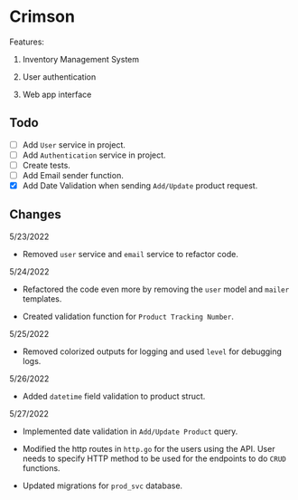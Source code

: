# Crimson

Features:

1. Inventory Management System

2. User authentication

3. Web app interface

## Todo

- [ ] Add `User` service in project.
- [ ] Add `Authentication` service in project.
- [ ] Create tests.
- [ ] Add Email sender function.
- [x] Add Date Validation when sending `Add/Update` product request.

## Changes

5/23/2022

- Removed `user` service and `email` service to refactor code.

5/24/2022

- Refactored the code even more by removing the `user` model and `mailer` templates.

- Created validation function for `Product Tracking Number`.

5/25/2022

- Removed colorized outputs for logging and used `level` for debugging logs.

5/26/2022

- Added `datetime` field validation to product struct.

5/27/2022

- Implemented date validation in `Add/Update Product` query.

- Modified the http routes in `http.go` for the users using the API. User needs to specify HTTP method to be used for the endpoints to do `CRUD` functions.

- Updated migrations for `prod_svc` database.

